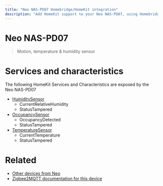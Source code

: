 ```yaml
---
title: "Neo NAS-PD07 Homebridge/HomeKit integration"
description: "Add HomeKit support to your Neo NAS-PD07, using Homebridge, Zigbee2MQTT and homebridge-z2m."
---
```

<!---
This file has been GENERATED using src/docgen/docgen.ts
DO NOT EDIT THIS FILE MANUALLY!
-->
# Neo NAS-PD07
> Motion, temperature & humidity sensor


# Services and characteristics
The following HomeKit Services and Characteristics are exposed by
the Neo NAS-PD07

* [HumiditySensor](../../sensors.md)
  * CurrentRelativeHumidity
  * StatusTampered
* [OccupancySensor](../../sensors.md)
  * OccupancyDetected
  * StatusTampered
* [TemperatureSensor](../../sensors.md)
  * CurrentTemperature
  * StatusTampered


# Related
* [Other devices from Neo](../index.md#neo)
* [Zigbee2MQTT documentation for this device](https://www.zigbee2mqtt.io/devices/NAS-PD07.html)